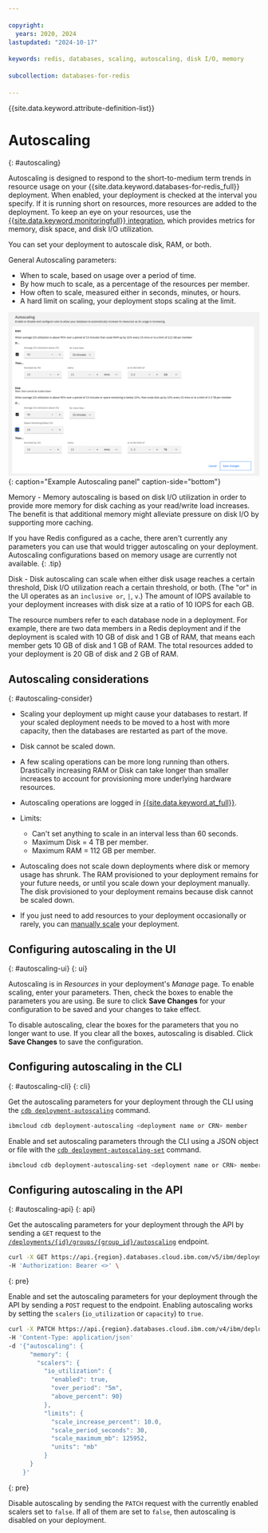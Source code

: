 ```yaml
---

copyright:
  years: 2020, 2024
lastupdated: "2024-10-17"

keywords: redis, databases, scaling, autoscaling, disk I/O, memory

subcollection: databases-for-redis

---
```


{{site.data.keyword.attribute-definition-list}}

# Autoscaling
{: #autoscaling}

Autoscaling is designed to respond to the short-to-medium term trends in resource usage on your {{site.data.keyword.databases-for-redis_full}} deployment. When enabled, your deployment is checked at the interval you specify. If it is running short on resources, more resources are added to the deployment. To keep an eye on your resources, use the [{{site.data.keyword.monitoringfull}} integration](/docs/cloud-databases?topic=cloud-databases-monitoring), which provides metrics for memory, disk space, and disk I/O utilization.

You can set your deployment to autoscale disk, RAM, or both. 

General Autoscaling parameters:

- When to scale, based on usage over a period of time.
- By how much to scale, as a percentage of the resources per member.
- How often to scale, measured either in seconds, minutes, or hours.
- A hard limit on scaling, your deployment stops scaling at the limit.

![Example Autoscaling panel](images/autoscaling-update.png){: caption="Example Autoscaling panel" caption-side="bottom"}

Memory - Memory autoscaling is based on disk I/O utilization in order to provide more memory for disk caching as your read/write load increases. The benefit is that additional memory might alleviate pressure on disk I/O by supporting more caching. 

If you have Redis configured as a cache, there aren't currently any parameters you can use that would trigger autoscaling on your deployment. Autoscaling configurations based on memory usage are currently not available. 
{: .tip}

Disk - Disk autoscaling can scale when either disk usage reaches a certain threshold, Disk I/O utilization reach a certain threshold, or both. (The "or" in the UI operates as an `inclusive or`, `|`, `v`.) The amount of IOPS available to your deployment increases with disk size at a ratio of 10 IOPS for each GB.

The resource numbers refer to each database node in a deployment. For example, there are two data members in a Redis deployment and if the deployment is scaled with 10 GB of disk and 1 GB of RAM, that means each member gets 10 GB of disk and 1 GB of RAM. The total resources added to your deployment is 20 GB of disk and 2 GB of RAM.

## Autoscaling considerations
{: #autoscaling-consider}

- Scaling your deployment up might cause your databases to restart. If your scaled deployment needs to be moved to a host with more capacity, then the databases are restarted as part of the move.

- Disk cannot be scaled down.

- A few scaling operations can be more long running than others. Drastically increasing RAM or Disk can take longer than smaller increases to account for provisioning more underlying hardware resources.

- Autoscaling operations are logged in [{{site.data.keyword.at_full}}](/docs/databases-for-redis?topic=databases-for-redis-activity-tracker).

- Limits:
   - Can't set anything to scale in an interval less than 60 seconds.
   - Maximum Disk = 4 TB per member.
   - Maximum RAM = 112 GB per member.

- Autoscaling does not scale down deployments where disk or memory usage has shrunk. The RAM provisioned to your deployment remains for your future needs, or until you scale down your deployment manually. The disk provisioned to your deployment remains because disk cannot be scaled down.

- If you just need to add resources to your deployment occasionally or rarely, you can [manually scale](/docs/databases-for-redis?topic=databases-for-redis-resources-scaling) your deployment.

## Configuring autoscaling in the UI
{: #autoscaling-ui}
{: ui}

Autoscaling is in _Resources_ in your deployment's _Manage_ page. To enable scaling, enter your parameters. Then, check the boxes to enable the parameters you are using. Be sure to click **Save Changes** for your configuration to be saved and your changes to take effect.

To disable autoscaling, clear the boxes for the parameters that you no longer want to use. If you clear all the boxes, autoscaling is disabled. Click **Save Changes** to save the configuration.

## Configuring autoscaling in the CLI
{: #autoscaling-cli}
{: cli}

Get the autoscaling parameters for your deployment through the CLI using the [`cdb deployment-autoscaling`](/docs/databases-cli-plugin?topic=databases-cli-plugin-cdb-reference#deployment-autoscaling) command.
```sh
ibmcloud cdb deployment-autoscaling <deployment name or CRN> member
```

Enable and set autoscaling parameters through the CLI using a JSON object or file with the [`cdb deployment-autoscaling-set`](/docs/databases-cli-plugin?topic=databases-cli-plugin-cdb-reference#deployment-autoscaling-set) command.
```sh
ibmcloud cdb deployment-autoscaling-set <deployment name or CRN> member '{"autoscaling": { "memory": {"scalers": {"io_utilization": {"enabled": true, "over_period": "5m","above_percent": 90}},"rate": {"increase_percent": 10.0, "period_seconds": 300,"limit_mb_per_member": 125952,"units": "mb"}}}}'
```

## Configuring autoscaling in the API
{: #autoscaling-api}
{: api}

Get the autoscaling parameters for your deployment through the API by sending a `GET` request to the [`/deployments/{id}/groups/{group_id}/autoscaling`](/apidocs/cloud-databases-api/cloud-databases-api-v5#getautoscalingconditions) endpoint.

```sh
curl -X GET https://api.{region}.databases.cloud.ibm.com/v5/ibm/deployments/{id}/groups/{group_id}/autoscaling
-H 'Authorization: Bearer <>' \
```
{: pre}

Enable and set the autoscaling parameters for your deployment through the API by sending a `POST` request to the endpoint. Enabling autoscaling works by setting the `scalers` (`io_utilization` or `capacity`) to `true`.

```sh
curl -X PATCH https://api.{region}.databases.cloud.ibm.com/v4/ibm/deployments/{id}/groups/member/autoscaling -H 'Authorization: Bearer <>' 
-H 'Content-Type: application/json' 
-d '{"autoscaling": {
      "memory": {
        "scalers": {
          "io_utilization": {
            "enabled": true, 
            "over_period": "5m",
            "above_percent": 90}
          },
          "limits": {
            "scale_increase_percent": 10.0,
            "scale_period_seconds": 30,
            "scale_maximum_mb": 125952,
            "units": "mb"
          }
      }
    }'
```
{: pre}

Disable autoscaling by sending the `PATCH` request with the currently enabled scalers set to `false`. If all of them are set to `false`, then autoscaling is disabled on your deployment.
